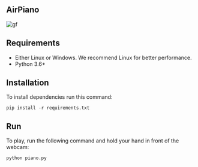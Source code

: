 ## AirPiano


![gf](https://user-images.githubusercontent.com/78360814/181055163-9e6b3db8-5346-45c5-bf81-80b086955235.gif)


## Requirements
- Either Linux or Windows. We recommend Linux for better performance.
- Python 3.6+


## Installation

To install dependencies run this command:
```
pip install -r requirements.txt
```
## Run 

To play, run the following command and hold your hand in front of the webcam:

```
python piano.py 
```
